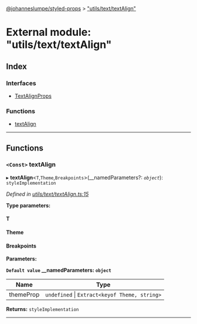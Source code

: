 [@johanneslumpe/styled-props](../README.md) > ["utils/text/textAlign"](../modules/_utils_text_textalign_.md)

# External module: "utils/text/textAlign"

## Index

### Interfaces

* [TextAlignProps](../interfaces/_utils_text_textalign_.textalignprops.md)

### Functions

* [textAlign](_utils_text_textalign_.md#textalign)

---

## Functions

<a id="textalign"></a>

### `<Const>` textAlign

▸ **textAlign**<`T`,`Theme`,`Breakpoints`>(__namedParameters?: *`object`*): `styleImplementation`

*Defined in [utils/text/textAlign.ts:15](https://github.com/johanneslumpe/styled-props/blob/8e709f1/src/utils/text/textAlign.ts#L15)*

**Type parameters:**

#### T 
#### Theme 
#### Breakpoints 
**Parameters:**

**`Default value` __namedParameters: `object`**

| Name | Type |
| ------ | ------ |
| themeProp | `undefined` \| `Extract<keyof Theme, string>` |

**Returns:** `styleImplementation`

___

